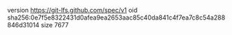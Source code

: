version https://git-lfs.github.com/spec/v1
oid sha256:0e7f5e8322431d0afea9ea2653aac85c40da841c4f7ea7c8c54a288846d31014
size 7677

